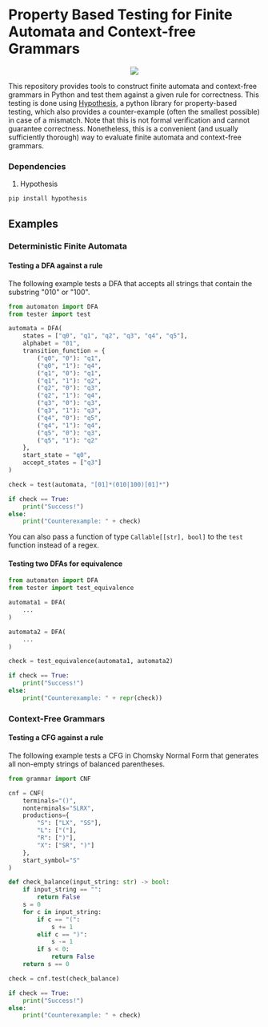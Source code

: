 # Property Based Testing for Finite Automata and Context-free Grammars

<p align=center>
    <img src="https://github.com/user-attachments/assets/c57f4822-eb3f-4e9e-9af3-7d22b927fbfe" />
</p>

This repository provides tools to construct finite automata and context-free grammars in Python and test them against a given rule for correctness. This testing is done using [Hypothesis](https://hypothesis.readthedocs.io/en/latest/index.html), a python library for property-based testing, which also provides a counter-example (often the smallest possible) in case of a mismatch. Note that this is not formal verification and cannot guarantee correctness. Nonetheless, this is a convenient (and usually sufficiently thorough) way to evaluate finite automata and context-free grammars.

### Dependencies

1. Hypothesis

```bash
pip install hypothesis
```

## Examples

### Deterministic Finite Automata

#### Testing a DFA against a rule

The following example tests a DFA that accepts all strings that contain the substring "010" or "100".

```python
from automaton import DFA
from tester import test

automata = DFA(
    states = ["q0", "q1", "q2", "q3", "q4", "q5"],
    alphabet = "01",
    transition_function = {
        ("q0", "0"): "q1",
        ("q0", "1"): "q4",
        ("q1", "0"): "q1",
        ("q1", "1"): "q2",
        ("q2", "0"): "q3",
        ("q2", "1"): "q4",
        ("q3", "0"): "q3",
        ("q3", "1"): "q3",
        ("q4", "0"): "q5",
        ("q4", "1"): "q4",
        ("q5", "0"): "q3",
        ("q5", "1"): "q2"
    },
    start_state = "q0",
    accept_states = ["q3"]
)

check = test(automata, "[01]*(010|100)[01]*")

if check == True:
    print("Success!")
else:
    print("Counterexample: " + check)
```

You can also pass a function of type `Callable[[str], bool]` to the `test` function instead of a regex.

#### Testing two DFAs for equivalence

```python
from automaton import DFA
from tester import test_equivalence

automata1 = DFA(
    ...
)

automata2 = DFA(
    ...
)

check = test_equivalence(automata1, automata2)

if check == True:
    print("Success!")
else:
    print("Counterexample: " + repr(check))
```

### Context-Free Grammars

#### Testing a CFG against a rule

The following example tests a CFG in Chomsky Normal Form that generates all non-empty strings of balanced parentheses.

```python
from grammar import CNF

cnf = CNF(
    terminals="()",
    nonterminals="SLRX",
    productions={
        "S": ["LX", "SS"],
        "L": ["("],
        "R": [")"],
        "X": ["SR", ")"]
    },
    start_symbol="S"
)

def check_balance(input_string: str) -> bool:
    if input_string == "":
        return False
    s = 0
    for c in input_string:
        if c == "(":
            s += 1
        elif c == ")":
            s -= 1
        if s < 0:
            return False
    return s == 0

check = cnf.test(check_balance)

if check == True:
    print("Success!")
else:
    print("Counterexample: " + check)
```
